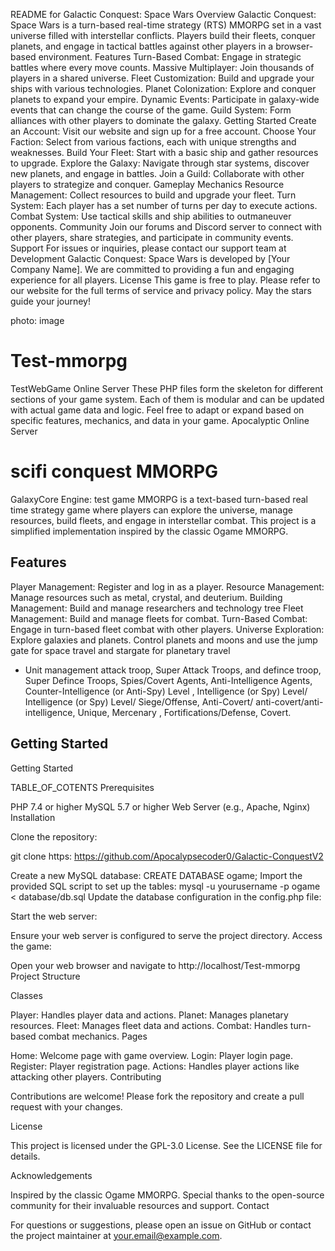 README for Galactic Conquest: Space Wars
Overview
Galactic Conquest: Space Wars is a turn-based real-time strategy (RTS) MMORPG set in a vast universe filled with interstellar conflicts. Players build their fleets, conquer planets, and engage in tactical battles against other players in a browser-based environment.
Features
Turn-Based Combat: Engage in strategic battles where every move counts.
Massive Multiplayer: Join thousands of players in a shared universe.
Fleet Customization: Build and upgrade your ships with various technologies.
Planet Colonization: Explore and conquer planets to expand your empire.
Dynamic Events: Participate in galaxy-wide events that can change the course of the game.
Guild System: Form alliances with other players to dominate the galaxy.
Getting Started
Create an Account: Visit our website and sign up for a free account.
Choose Your Faction: Select from various factions, each with unique strengths and weaknesses.
Build Your Fleet: Start with a basic ship and gather resources to upgrade.
Explore the Galaxy: Navigate through star systems, discover new planets, and engage in battles.
Join a Guild: Collaborate with other players to strategize and conquer.
Gameplay Mechanics
Resource Management: Collect resources to build and upgrade your fleet.
Turn System: Each player has a set number of turns per day to execute actions.
Combat System: Use tactical skills and ship abilities to outmaneuver opponents.
Community
Join our forums and Discord server to connect with other players, share strategies, and participate in community events.
Support
For issues or inquiries, please contact our support team at 
Development
Galactic Conquest: Space Wars is developed by [Your Company Name]. We are committed to providing a fun and engaging experience for all players.
License
This game is free to play. Please refer to our website for the full terms of service and privacy policy.
May the stars guide your journey!

photo: image

# Test-mmorpg
TestWebGame Online Server
These PHP files form the skeleton for different sections of your game system. Each of them is modular and can be updated with actual game data and logic. Feel free to adapt or expand based on specific features, mechanics, and data in your game.
Apocalyptic Online Server
# scifi conquest MMORPG
GalaxyCore Engine:
test game MMORPG is a text-based turn-based real time strategy game where players can explore the universe, manage resources, build fleets, and engage in interstellar combat. This project is a simplified implementation inspired by the classic Ogame MMORPG.

## Features
Player Management: Register and log in as a player.
Resource Management: Manage resources such as metal, crystal, and deuterium.
Building Management: Build and manage researchers and technology tree
Fleet Management: Build and manage fleets for combat.
Turn-Based Combat: Engage in turn-based fleet combat with other players.
Universe Exploration: Explore galaxies and planets.
Control planets and moons and use the jump gate for space travel and stargate for planetary travel 
- Unit management attack troop, Super Attack Troops, and defince troop, Super Defince Troops, Spies/Covert Agents, Anti-Intelligence Agents, Counter-Intelligence (or Anti-Spy) Level , Intelligence (or Spy) Level/ Intelligence (or Spy) Level/ Siege/Offense, Anti-Covert/ anti-covert/anti-intelligence, Unique, Mercenary , Fortifications/Defense, Covert.
## Getting Started


Getting Started

TABLE_OF_COTENTS
Prerequisites

PHP 7.4 or higher
MySQL 5.7 or higher
Web Server (e.g., Apache, Nginx)
Installation

Clone the repository:

git clone https: https://github.com/Apocalypsecoder0/Galactic-ConquestV2

Create a new MySQL database:
CREATE DATABASE ogame;
Import the provided SQL script to set up the tables:
mysql -u yourusername -p ogame < database/db.sql
Update the database configuration in the config.php file:
<?php
define('DB_HOST', 'localhost');
define('DB_NAME', 'game');
define('DB_USER', 'yourusername');
define('DB_PASS', 'yourpassword');
?>
Start the web server:

Ensure your web server is configured to serve the project directory.
Access the game:

Open your web browser and navigate to http://localhost/Test-mmorpg
Project Structure

Classes

Player: Handles player data and actions.
Planet: Manages planetary resources.
Fleet: Manages fleet data and actions.
Combat: Handles turn-based combat mechanics.
Pages

Home: Welcome page with game overview.
Login: Player login page.
Register: Player registration page.
Actions: Handles player actions like attacking other players.
Contributing

Contributions are welcome! Please fork the repository and create a pull request with your changes.

License

This project is licensed under the GPL-3.0 License. See the LICENSE file for details.

Acknowledgements

Inspired by the classic Ogame MMORPG.
Special thanks to the open-source community for their invaluable resources and support.
Contact

For questions or suggestions, please open an issue on GitHub or contact the project maintainer at your.email@example.com.
